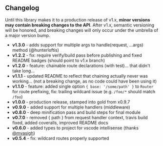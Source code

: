 ## Changelog
Until this library makes it to a production release of v1.x, **minor versions may contain breaking changes to the API**.  After v1.x, semantic versioning will be honored, and breaking changes will only occur under the umbrella of a major version bump.

- **v1.3.0** - adds support for multiple args to handle(request, ...args) method (@hunterloftis)
- **v1.2.2** - fix: require verify/build pass before publishing and fixed README badges (should point to v1.x branch)
- **v1.2.0** - feature: chainable route declarations (with test)... that didn't take long...
- **v1.1.1** - updated README to reflect that chaining actually never was working... (not a breaking change, as no code could have been using it)
- **v1.1.0** - feature: added single option `{ base: '/some/path' }` to `Router` for route prefixing, fix: trailing wildcard issue (e.g. `/foo/*` should match `/foo`)
- **v1.0.0** - production release, stamped into gold from x0.9.7
- **v0.9.0** - added support for multiple handlers (middleware)
- **v0.8.0** - deep minification pass and build steps for final module
- **v0.7.0** - removed { path } from  request handler context, travis build fixed, added coveralls, improved README docs
- **v0.6.0** - added types to project for vscode intellisense (thanks [@mvasigh](https://github.com/mvasigh))
- **v0.5.4** - fix: wildcard routes properly supported